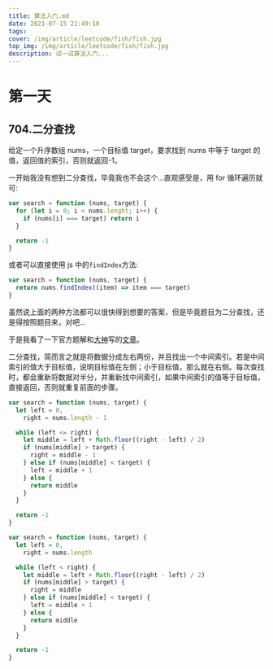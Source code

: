 ```yaml
---
title: 算法入门.md
date: 2021-07-15 21:49:10
tags:
cover: /img/article/leetcode/fish/fish.jpg
top_img: /img/article/leetcode/fish/fish.jpg
description: 试一试算法入门...
---
```


# 第一天

## 704.二分查找

给定一个升序数组 nums，一个目标值 target，要求找到 nums 中等于 target 的值，返回值的索引，否则就返回-1。

一开始我没有想到二分查找，毕竟我也不会这个...直观感受是，用 for 循环遍历就可:

```js
var search = function (nums, target) {
  for (let i = 0; i < nums.lenght; i++) {
    if (nums[i] === target) return i
  }

  return -1
}
```

或者可以直接使用 js 中的`findIndex`方法:

```js
var search = function (nums, target) {
  return nums.findIndex((item) => item === target)
}
```

虽然说上面的两种方法都可以很快得到想要的答案，但是毕竟题目为二分查找，还是得按照题目来，对吧...

于是我看了一下官方题解和[大神](https://github.com/youngyangyang04)写的[文章](https://github.com/youngyangyang04/leetcode-master/blob/master/problems/0704.%E4%BA%8C%E5%88%86%E6%9F%A5%E6%89%BE.md)。

二分查找，简而言之就是将数据分成左右两份，并且找出一个中间索引。若是中间索引的值大于目标值，说明目标值在左侧；小于目标值，那么就在右侧。每次查找时，都会重新将数据对半分，并重新找中间索引，如果中间索引的值等于目标值，直接返回，否则就重复前面的步骤。

```js
var search = function (nums, target) {
  let left = 0,
    right = nums.length - 1

  while (left <= right) {
    let middle = left + Math.floor((right - left) / 2)
    if (nums[middle] > target) {
      right = middle - 1
    } else if (nums[middle] < target) {
      left = middle + 1
    } else {
      return middle
    }
  }

  return -1
}
```

```js
var search = function (nums, target) {
  let left = 0,
    right = nums.length

  while (left < right) {
    let middle = left + Math.floor((right - left) / 2)
    if (nums[middle] > target) {
      right = middle
    } else if (nums[middle] < target) {
      left = middle + 1
    } else {
      return middle
    }
  }

  return -1
}
```
